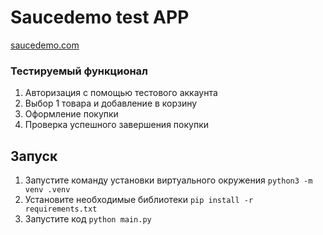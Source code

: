 # **Saucedemo test APP**
[saucedemo.com](https://www.saucedemo.com/)

### **Тестируемый функционал**

1. Авторизация с помощью тестового аккаунта
2. Выбор 1 товара и добавление в корзину
3. Оформление покупки
4. Проверка успешного завершения покупки


## Запуск

1. Запустите команду установки виртуального окружения `python3 -m venv .venv`
2. Установите необходимые библиотеки
`pip install -r requirements.txt`
3. Запустите код
`python main.py`